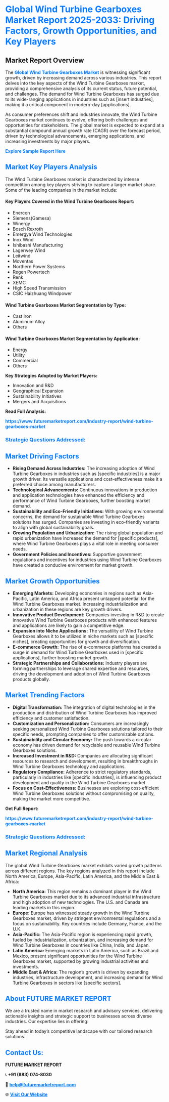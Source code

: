 <h1 style="color: #007BFF;">Global Wind Turbine Gearboxes Market Report 2025-2033: Driving Factors, Growth Opportunities, and Key Players</h1>

<section id="overview">
<h2>Market Report Overview</h2>
<p>The <a href="https://www.futuremarketreport.com/industry-report/wind-turbine-gearboxes-market" style="color: #007BFF; text-decoration: none;"><strong>Global Wind Turbine Gearboxes Market</strong></a> is witnessing significant growth, driven by increasing demand across various industries. This report delves into the key aspects of the Wind Turbine Gearboxes market, providing a comprehensive analysis of its current status, future potential, and challenges. The demand for Wind Turbine Gearboxes has surged due to its wide-ranging applications in industries such as [insert industries], making it a critical component in modern-day [applications].</p>
<p>As consumer preferences shift and industries innovate, the Wind Turbine Gearboxes market continues to evolve, offering both challenges and opportunities for stakeholders. The global market is expected to expand at a substantial compound annual growth rate (CAGR) over the forecast period, driven by technological advancements, emerging applications, and increasing investments by major players.</p>
</section>

<section id="overview">
<p><a href="https://www.futuremarketreport.com/request-sample/reportId=55451" style="color: #007BFF; text-decoration: none;"><strong>Explore Sample Report Here</strong></a></p>
</section>

<section id="key-players">
<h2 style="color: #007BFF;">Market Key Players Analysis</h2>
<p>The Wind Turbine Gearboxes market is characterized by intense competition among key players striving to capture a larger market share. Some of the leading companies in the market include:</p>
<h4>Key Players Covered in the Wind Turbine Gearboxes Report:</h4>
<ul><li>Enercon</li><li>Siemens(Gamesa)</li><li>Winergy</li><li>Bosch Rexroth</li><li>Emergya Wind Technologies</li><li>Inox Wind</li><li>Ishibashi Manufacturing</li><li>Lagerwey Wind</li><li>Leitwind</li><li>Moventas</li><li>Northern Power Systems</li><li>Regen Powertech</li><li>Renk</li><li>XEMC</li><li>High Speed Transmission</li><li>CSIC Haizhuang Windpower</li></ul>
<h4>Wind Turbine Gearboxes Market Segmentation by Type:</h4>
<ul><li>Cast Iron</li><li>Aluminum Alloy</li><li>Others</li></ul>

<h4>Wind Turbine Gearboxes Market Segmentation by Application:</h4>
<ul><li>Energy</li><li>Utility</li><li>Commercial</li><li>Others</li></ul>
<p><strong>Key Strategies Adopted by Market Players:</strong></p>
<ul>
<li>Innovation and R&D</li>
<li>Geographical Expansion</li>
<li>Sustainability Initiatives</li>
<li>Mergers and Acquisitions</li>
</ul>
</section>

<section>
<p><strong>Read Full Analysis: </strong></p><a href="https://www.futuremarketreport.com/industry-report/wind-turbine-gearboxes-market" style="color: #007BFF; text-decoration: none;"><strong>https://www.futuremarketreport.com/industry-report/wind-turbine-gearboxes-market</strong></a>
<h3 style="color: #007BFF;">Strategic Questions Addressed:</h3>
</section>

<section id="driving-factors">
<h2 style="color: #007BFF;">Market Driving Factors</h2>
<ul>
<li><strong>Rising Demand Across Industries:</strong> The increasing adoption of Wind Turbine Gearboxes in industries such as [specific industries] is a major growth driver. Its versatile applications and cost-effectiveness make it a preferred choice among manufacturers.</li>
<li><strong>Technological Advancements:</strong> Continuous innovations in production and application technologies have enhanced the efficiency and performance of Wind Turbine Gearboxes, further boosting market demand.</li>
<li><strong>Sustainability and Eco-Friendly Initiatives:</strong> With growing environmental concerns, the demand for sustainable Wind Turbine Gearboxes solutions has surged. Companies are investing in eco-friendly variants to align with global sustainability goals.</li>
<li><strong>Growing Population and Urbanization:</strong> The rising global population and rapid urbanization have increased the demand for [specific products], where Wind Turbine Gearboxes plays a vital role in meeting consumer needs.</li>
<li><strong>Government Policies and Incentives:</strong> Supportive government regulations and incentives for industries using Wind Turbine Gearboxes have created a conducive environment for market growth.</li>
</ul>
</section>

<section id="growth-opportunities">
<h2 style="color: #007BFF;">Market Growth Opportunities</h2>
<ul>
<li><strong>Emerging Markets:</strong> Developing economies in regions such as Asia-Pacific, Latin America, and Africa present untapped potential for the Wind Turbine Gearboxes market. Increasing industrialization and urbanization in these regions are key growth drivers.</li>
<li><strong>Innovative Product Development:</strong> Companies investing in R&D to create innovative Wind Turbine Gearboxes products with enhanced features and applications are likely to gain a competitive edge.</li>
<li><strong>Expansion into Niche Applications:</strong> The versatility of Wind Turbine Gearboxes allows it to be utilized in niche markets such as [specific niches], creating opportunities for growth and diversification.</li>
<li><strong>E-commerce Growth:</strong> The rise of e-commerce platforms has created a surge in demand for Wind Turbine Gearboxes used in [specific applications], further boosting market growth.</li>
<li><strong>Strategic Partnerships and Collaborations:</strong> Industry players are forming partnerships to leverage shared expertise and resources, driving the development and adoption of Wind Turbine Gearboxes products globally.</li>
</ul>
</section>

<section id="trending-factors">
<h2 style="color: #007BFF;">Market Trending Factors</h2>
<ul>
<li><strong>Digital Transformation:</strong> The integration of digital technologies in the production and distribution of Wind Turbine Gearboxes has improved efficiency and customer satisfaction.</li>
<li><strong>Customization and Personalization:</strong> Consumers are increasingly seeking personalized Wind Turbine Gearboxes solutions tailored to their specific needs, prompting companies to offer customizable options.</li>
<li><strong>Sustainability and Circular Economy:</strong> The push towards a circular economy has driven demand for recyclable and reusable Wind Turbine Gearboxes solutions.</li>
<li><strong>Increased Investment in R&D:</strong> Companies are allocating significant resources to research and development, resulting in breakthroughs in Wind Turbine Gearboxes technology and applications.</li>
<li><strong>Regulatory Compliance:</strong> Adherence to strict regulatory standards, particularly in industries like [specific industries], is influencing product development and quality in the Wind Turbine Gearboxes market.</li>
<li><strong>Focus on Cost-Effectiveness:</strong> Businesses are exploring cost-efficient Wind Turbine Gearboxes solutions without compromising on quality, making the market more competitive.</li>
</ul>
</section>

<section>
<p><strong>Get Full Report: </strong></p><a href="https://www.futuremarketreport.com/industry-report/wind-turbine-gearboxes-market" style="color: #007BFF; text-decoration: none;"><strong>https://www.futuremarketreport.com/industry-report/wind-turbine-gearboxes-market</strong></a>
<h3 style="color: #007BFF;">Strategic Questions Addressed:</h3>
</section>


<section id="regional-analysis">
<h2 style="color: #007BFF;">Market Regional Analysis</h2>
<p>The global Wind Turbine Gearboxes market exhibits varied growth patterns across different regions. The key regions analyzed in this report include North America, Europe, Asia-Pacific, Latin America, and the Middle East & Africa:</p>
<ul>
<li><strong>North America:</strong> This region remains a dominant player in the Wind Turbine Gearboxes market due to its advanced industrial infrastructure and high adoption of new technologies. The U.S. and Canada are leading markets in this region.</li>
<li><strong>Europe:</strong> Europe has witnessed steady growth in the Wind Turbine Gearboxes market, driven by stringent environmental regulations and a focus on sustainability. Key countries include Germany, France, and the U.K.</li>
<li><strong>Asia-Pacific:</strong> The Asia-Pacific region is experiencing rapid growth, fueled by industrialization, urbanization, and increasing demand for Wind Turbine Gearboxes in countries like China, India, and Japan.</li>
<li><strong>Latin America:</strong> Emerging markets in Latin America, such as Brazil and Mexico, present significant opportunities for the Wind Turbine Gearboxes market, supported by growing industrial activities and investments.</li>
<li><strong>Middle East & Africa:</strong> The region’s growth is driven by expanding industries, infrastructure development, and increasing demand for Wind Turbine Gearboxes in sectors like [specific sectors].</li>
</ul>
</section>

<footer>
<h2 style="color: #007BFF;">About FUTURE MARKET REPORT</h2>
<p>We are a trusted name in market research and advisory services, delivering actionable insights and strategic support to businesses across diverse industries. Our expertise lies in offering:</p>

<p>Stay ahead in today’s competitive landscape with our tailored research solutions.</p>

<h2 style="color: #007BFF;">Contact Us:</h2>
<p><strong>FUTURE MARKET REPORT</strong></p>
<p>📞 <strong>+91 (883) 074-8030</strong></p>
<p>📧 <strong><a href="mailto:help@futuremarketreport.com" style="color: #007BFF;">help@futuremarketreport.com</a></strong></p>
<p>🌐 <strong><a href="https://www.futuremarketreport.com/" style="color: #007BFF;">Visit Our Website</a></strong></p>
</footer>